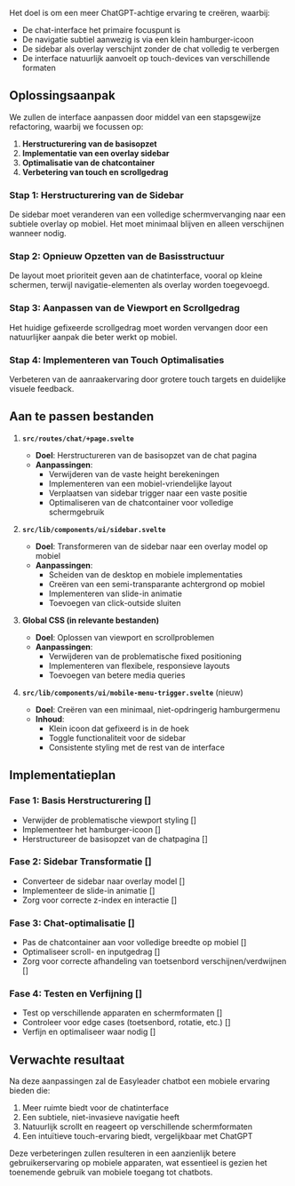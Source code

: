 Het doel is om een meer ChatGPT-achtige ervaring te creëren, waarbij:
- De chat-interface het primaire focuspunt is
- De navigatie subtiel aanwezig is via een klein hamburger-icoon
- De sidebar als overlay verschijnt zonder de chat volledig te verbergen
- De interface natuurlijk aanvoelt op touch-devices van verschillende formaten

## Oplossingsaanpak

We zullen de interface aanpassen door middel van een stapsgewijze refactoring, waarbij we focussen op:

1. **Herstructurering van de basisopzet**
2. **Implementatie van een overlay sidebar**
3. **Optimalisatie van de chatcontainer**
4. **Verbetering van touch en scrollgedrag**

### Stap 1: Herstructurering van de Sidebar

De sidebar moet veranderen van een volledige schermvervanging naar een subtiele overlay op mobiel. Het moet minimaal blijven en alleen verschijnen wanneer nodig.

### Stap 2: Opnieuw Opzetten van de Basisstructuur

De layout moet prioriteit geven aan de chatinterface, vooral op kleine schermen, terwijl navigatie-elementen als overlay worden toegevoegd.

### Stap 3: Aanpassen van de Viewport en Scrollgedrag

Het huidige gefixeerde scrollgedrag moet worden vervangen door een natuurlijker aanpak die beter werkt op mobiel.

### Stap 4: Implementeren van Touch Optimalisaties

Verbeteren van de aanraakervaring door grotere touch targets en duidelijke visuele feedback.

## Aan te passen bestanden

1. **`src/routes/chat/+page.svelte`**
   - **Doel**: Herstructureren van de basisopzet van de chat pagina
   - **Aanpassingen**:
     - Verwijderen van de vaste height berekeningen
     - Implementeren van een mobiel-vriendelijke layout
     - Verplaatsen van sidebar trigger naar een vaste positie
     - Optimaliseren van de chatcontainer voor volledige schermgebruik

2. **`src/lib/components/ui/sidebar.svelte`**
   - **Doel**: Transformeren van de sidebar naar een overlay model op mobiel
   - **Aanpassingen**:
     - Scheiden van de desktop en mobiele implementaties
     - Creëren van een semi-transparante achtergrond op mobiel
     - Implementeren van slide-in animatie
     - Toevoegen van click-outside sluiten

3. **Global CSS (in relevante bestanden)**
   - **Doel**: Oplossen van viewport en scrollproblemen
   - **Aanpassingen**:
     - Verwijderen van de problematische fixed positioning
     - Implementeren van flexibele, responsieve layouts
     - Toevoegen van betere media queries

4. **`src/lib/components/ui/mobile-menu-trigger.svelte`** (nieuw)
   - **Doel**: Creëren van een minimaal, niet-opdringerig hamburgermenu
   - **Inhoud**:
     - Klein icoon dat gefixeerd is in de hoek
     - Toggle functionaliteit voor de sidebar
     - Consistente styling met de rest van de interface

## Implementatieplan

### Fase 1: Basis Herstructurering []
- Verwijder de problematische viewport styling []
- Implementeer het hamburger-icoon []
- Herstructureer de basisopzet van de chatpagina []

### Fase 2: Sidebar Transformatie []
- Converteer de sidebar naar overlay model []
- Implementeer de slide-in animatie []
- Zorg voor correcte z-index en interactie []

### Fase 3: Chat-optimalisatie []
- Pas de chatcontainer aan voor volledige breedte op mobiel []
- Optimaliseer scroll- en inputgedrag []
- Zorg voor correcte afhandeling van toetsenbord verschijnen/verdwijnen []

### Fase 4: Testen en Verfijning []
- Test op verschillende apparaten en schermformaten []
- Controleer voor edge cases (toetsenbord, rotatie, etc.) []
- Verfijn en optimaliseer waar nodig []

## Verwachte resultaat

Na deze aanpassingen zal de Easyleader chatbot een mobiele ervaring bieden die:

1. Meer ruimte biedt voor de chatinterface
2. Een subtiele, niet-invasieve navigatie heeft
3. Natuurlijk scrollt en reageert op verschillende schermformaten
4. Een intuïtieve touch-ervaring biedt, vergelijkbaar met ChatGPT

Deze verbeteringen zullen resulteren in een aanzienlijk betere gebruikerservaring op mobiele apparaten, wat essentieel is gezien het toenemende gebruik van mobiele toegang tot chatbots.